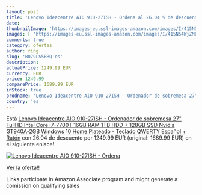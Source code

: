 ```yaml
---
layout: post
title: 'Lenovo Ideacentre AIO 910-27ISH - Ordena al 26.04 % de descuento'
date: 
thumbnailImage: 'https://images-eu.ssl-images-amazon.com/images/I/415N54WjZML._SL200_.jpg'
images: [ 'https://images-eu.ssl-images-amazon.com/images/I/415N54WjZML._SL200_.jpg' ]
comments: true
category: ofertas
author: ring
slug: 'B079LS5BRQ-es'
description:
actualPrice: 1249.99 EUR
currency: EUR
price: 1249.99
comparePrice: 1689.99 EUR
inStock: true
prodname: 'Lenovo Ideacentre AIO 910-27ISH - Ordenador de sobremesa 27" FullHD  Intel Core i7-7700T  16GB RAM  1TB HDD + 128GB SSD  Nvidia GT940A-2GB  Windows 10 Home  Plateado - Teclado QWERTY Español + Ratón'
country: 'es'
---
```


Está [Lenovo Ideacentre AIO 910-27ISH - Ordenador de sobremesa 27" FullHD  Intel Core i7-7700T  16GB RAM  1TB HDD + 128GB SSD  Nvidia GT940A-2GB  Windows 10 Home  Plateado - Teclado QWERTY Español + Ratón](https://www.amazon.es/dp/B079LS5BRQ/?tag=tolees-21) con 26.04 de descuento por 1249.99 EUR (original: 1689.99 EUR) en el siguiente enlace!

[![Lenovo Ideacentre AIO 910-27ISH - Ordena](https://images-eu.ssl-images-amazon.com/images/I/415N54WjZML._SL200_.jpg)](https://www.amazon.es/dp/B079LS5BRQ/?tag=tolees-21)

[Ver la oferta!!](https://www.amazon.es/dp/B079LS5BRQ/?tag=tolees-21)

Links participate in Amazon Associate program and might generate a comission on qualifying sales


